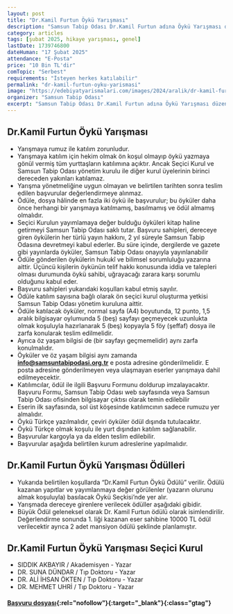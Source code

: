 ```yaml
---
layout: post
title: "Dr.Kamil Furtun Öykü Yarışması"
description: "Samsun Tabip Odası Dr.Kamil Furtun adına Öykü Yarışması düzenliyor"
category: articles
tags: [şubat 2025, hikaye yarışması, genel]
lastDate: 1739746800
dateHuman: "17 Şubat 2025"
attendance: "E-Posta"
price: "10 Bin TL'dir"
comTopic: "Serbest"
requirements: "İsteyen herkes katılabilir"
permalink: "dr-kamil-furtun-oyku-yarismasi"
image: "https://edebiyatyarismalari.com/images/2024/aralik/dr-kamil-furtun-oyku-yarismasi.jpg"
organizer: "Samsun Tabip Odası"
excerpt: "Samsun Tabip Odası Dr.Kamil Furtun adına Öykü Yarışması düzenliyor"
---
```


## Dr.Kamil Furtun Öykü Yarışması

- Yarışmaya rumuz ile katılım zorunludur.
- Yarışmaya katılım için hekim olmak ön koşul olmayıp öykü yazmaya gönül vermiş tüm yurttaşların katılımına açıktır. Ancak Seçici Kurul ve Samsun Tabip Odası yönetim kurulu ile diğer kurul üyelerinin birinci dereceden yakınları katılamaz.
- Yarışma yönetmeliğine uygun olmayan ve belirtilen tarihten sonra teslim edilen başvurular değerlendirmeye alınmaz.
- Ödüle, dosya hâlinde en fazla iki öykü ile başvurulur; bu öyküler daha önce herhangi bir yarışmaya katılmamış, basılmamış ve ödül almamış olmalıdır.
- Seçici Kurulun yayımlamaya değer bulduğu öyküleri kitap haline getirmeyi Samsun Tabip Odası saklı tutar. Başvuru sahipleri, dereceye giren öykülerin her türlü yayın hakkını, 2 yıl süreyle Samsun Tabip Odasına devretmeyi kabul ederler. Bu süre içinde, dergilerde ve gazete gibi yayınlarda öyküler, Samsun Tabip Odası onayıyla yayınlanabilir
- Ödüle gönderilen öykülerin hukukî ve bilimsel sorumluluğu yazarına aittir. Üçüncü kişilerin öykünün telif hakkı konusunda iddia ve talepleri olması durumunda öykü sahibi, uğrayacağı zarara karşı sorumlu olduğunu kabul eder.
- Başvuru sahipleri yukarıdaki koşulları kabul etmiş sayılır.
- Ödüle katılım sayısına bağlı olarak ön seçici kurul oluşturma yetkisi Samsun Tabip Odası yönetim kuruluna aittir.
- Ödüle katılacak öyküler, normal sayfa (A4) boyutunda, 12 punto, 1,5 aralık bilgisayar oylumunda 5 (beş) sayfayı geçmeyecek uzunlukta olmak koşuluyla hazırlanarak 5 (beş) kopyayla 5 föy (şeffaf) dosya ile zarfa konularak teslim edilmelidir.
- Ayrıca öz yaşam bilgisi de (bir sayfayı geçmemelidir) aynı zarfa konulmalıdır.
- Öyküler ve öz yaşam bilgisi aynı zamanda **info@samsuntabipodasi.org.tr** e posta adresine gönderilmelidir. E posta adresine gönderilmeyen veya ulaşmayan eserler yarışmaya dahil edilmeyecektir.
- Katılımcılar, ödül ile ilgili Başvuru Formunu doldurup imzalayacaktır. Başvuru Formu, Samsun Tabip Odası web sayfasında veya Samsun Tabip Odası ofisinden bilgisayar çıktısı olarak temin edilebilir
- Eserin ilk sayfasında, sol üst köşesinde katılımcının sadece rumuzu yer almalıdır.
- Öykü Türkçe yazılmalıdır, çeviri öyküler ödül dışında tutulacaktır.
- Öykü Türkçe olmak koşulu ile yurt dışından katılım sağlanabilir.
- Başvurular kargoyla ya da elden teslim edilebilir.
- Başvurular aşağıda belirtilen kurum adreslerine yapılmalıdır.

## Dr.Kamil Furtun Öykü Yarışması Ödülleri

- Yukarıda belirtilen koşullarda “Dr.Kamil Furtun Öykü Ödülü” verilir. Ödülü kazanan yapıtlar ve yayımlanmaya değer görülenler (yazarın olurunu almak koşuluyla) basılacak Öykü Seçkisi’nde yer alır.
- Yarışmada dereceye girenlere verilecek ödüller aşağıdaki gibidir.
- Büyük Ödül geleneksel olarak Dr. Kamil Furtun ödülü olarak isimlendirilir. Değerlendirme sonunda 1. liği kazanan eser sahibine 10000 TL ödül verilecektir ayrıca 2 adet mansiyon ödülü şeklinde planlamıştır.

## Dr.Kamil Furtun Öykü Yarışması Seçici Kurul

- SIDDIK AKBAYIR / Akademisyen - Yazar
- DR. SUNA DÜNDAR / Tıp Doktoru - Yazar
- DR. ALİ İHSAN ÖKTEN / Tıp Doktoru - Yazar
- DR. MEHMET UHRİ / Tıp Doktoru - Yazar

#### [Başvuru dosyası](https://www.samsuntabipodasi.org.tr/uploads/files/yonerge2025.pdf){:rel="nofollow"}{:target="_blank"}{:class="gtag"}